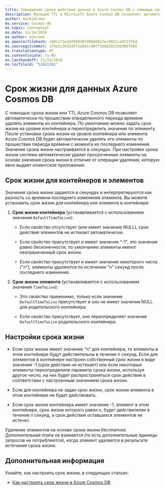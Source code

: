 ```yaml
---
title: Завершение срока действия данных в Azure Cosmos DB с помощью срока жизни
description: Функция TTL в Microsoft Azure Cosmos DB позволяет автоматически удалять документы из системы по прошествии определенного периода времени.
author: markjbrown
ms.service: cosmos-db
ms.topic: conceptual
ms.date: 11/14/2018
ms.author: mjbrown
ms.openlocfilehash: c08c171e3a95b0d0f408660a7ec9021ca0323fbd
ms.sourcegitcommit: 1f9e1c563245f2a6dcc40ff398d20510dd88fd92
ms.translationtype: HT
ms.contentlocale: ru-RU
ms.lasthandoff: 11/14/2018
ms.locfileid: "51621282"
---
```

# <a name="time-to-live-for-azure-cosmos-db-data"></a>Срок жизни для данных Azure Cosmos DB

С помощью срока жизни или TTL Azure Cosmos DB позволяет автоматически по прошествии определенного периода времени удалять элементы из контейнера. По умолчанию можно задать срок жизни на уровне контейнера и переопределить значения по элементу. После установки срока жизни на уровне контейнера или элемента Azure Cosmos DB будет автоматически удалять эти элементы по прошествии периода времени с момента их последнего изменения. Значение срока жизни настраивается в секундах. При настройке срока жизни система автоматически удалит просроченные элементы на основе значения срока жизни в отличие от операции удаления, которую явно выдает клиентское приложение.

## <a name="time-to-live-for-containers-and-items"></a>Срок жизни для контейнеров и элементов

Значения срока жизни задаются в секундах и интерпретируются как разность со времени последнего изменения элемента. Вы можете установить срок жизни для контейнера или элемента в контейнере:

1. **Срок жизни контейнера** (устанавливается с использованием значения `DefaultTimeToLive`):

   - Если свойство отсутствует (или имеет значение NULL), срок действия элементов не истекает автоматически.

   - Если свойство присутствует и имеет значение "-1", это значение равно бесконечности, по умолчанию элементы имеют неограниченный срок жизни.

   - Если свойство присутствует и имеет значение некоторого числа ("n"), элементы удаляются по истечении "n" секунд после последнего изменения.

2. **Срок жизни элемента** (устанавливается с использованием значения `TimeToLive`):

   - Это свойство применимо, только если значение `DefaultTimeToLive` присутствует и оно не имеет значения NULL для родительского контейнера.

   - Если свойство присутствует, оно переопределяет значение `DefaultTimeToLive` родительского контейнера.

## <a name="time-to-live-configurations"></a>Настройки срока жизни

* Если срок жизни имеет значение "n" для контейнера, то элементы в этом контейнере будут действительны в течение n секунд.  Если для элементов в контейнере настроен собственный срок жизни в виде значения -1 (срок действия не истекает) или если некоторые элементы переопределили параметр срока жизни, используя другое число, на них будет распространяться срок действия в соответствии с настроенным значением срока жизни. 

* Если для контейнера не задан срок жизни, срок жизни элемента в этом контейнере не будет действовать. 

* Если срок жизни контейнера имеет значение -1, элемент в этом контейнере, срок жизни которого равен n, будет действителен в течение n секунд, а срок действия оставшихся элементов не истечет. 

Удаление элементов на основе срока жизни бесплатное. Дополнительная плата не взимается (то есть дополнительные единицы запросов не потребляются), когда элемент удаляется в результате истечения срока жизни.

## <a name="next-steps"></a>Дополнительная информация

Узнайте, как настроить срок жизни, в следующих статьях:

* [Как настроить срок жизни в Azure Cosmos DB](how-to-time-to-live.md)
